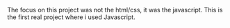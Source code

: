 The focus on this project was not the html/css, it was the javascript.
This is the first real project where i used Javascript.

